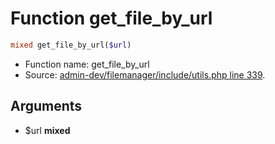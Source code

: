 Function get_file_by_url
===========================





```php
mixed get_file_by_url($url)
```

* Function name: get_file_by_url
* Source: [admin-dev/filemanager/include/utils.php line 339](https://github.com/PrestaShop/PrestaShop/blob/1.6.1.2/admin-dev/filemanager/include/utils.php#L339).

Arguments
---------

* $url **mixed**

